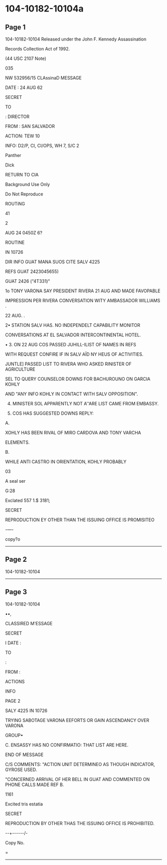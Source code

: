 # 104-10182-10104a

## Page 1

104-10182-10104 Released under the John F. Kennedy Assassination

Records Collection Act of 1992.

(44 USC 2107 Note)

035

NW 532956/15 CLAssinaD MESSAGE

DATE : 24 AUG 62

SECRET

TO

: DIRECTOR

FROM : SAN SALVADOR

ACTION: TEW 10

INFO: D2/P, CI, CI/OPS, WH 7, S/C 2

Panther

Dick

RETURN TO CIA

Background Use Only

Do Not Reproduce

ROUTiNG

41

2

AUG 24 0450Z 6?

ROUTINE

IN 10726

DIR INFO GUAT MANA SUOS CITE SALV 4225

REFS GUAT 2423045655)

GUAT 2426 ("4T331)"

1o TONY VARONA SAY PRESIDENT RIVERA 21 AUG AND MADE FAVOPABLE

IMPRESSION PER RIVERA CONVERSATION WITY AMBASSADOR WILLIAMS .

22 AUG. .

2• STATION SALV HAS. NO INDEPENDELT CAPABILITY MONITOR

CONVERSATIONS AT EL SALVADOR INTERCONTINENTAL HOTEL.

• 3. ON 22 AUG COS PASSED JUHILL-ILIST OF NAMES IN REFS

WITH REQUEST CONFIRE IF IN SALV AÏD NY HEUS OF ACTIVITIES.

JUNTLE] PASSED LIST TO RIVERA WHO ASKED RINISTER OF AGRICULTURE

SEL TO QUERY COUNSELOR DOWNS FOR BACHUROUNO ON GARCIA KOHLY

AND "ANY INFO KOHLY IN CONTACT WITH SALV OPPOSITION".

4. MINISTER SOL APPARENTLY NOT A''ARE LIST CAME FROM EMBASSY.

5. COS HAS SUGGESTED DOWNS REPLY:

A.

XOHLY HAS BEEN RIVAL OF MIRO CARDOVA AND TONY VARCHA

ELEMENTS.

B.

WHILE ANTI CASTRO IN ORIENTATION, KOHLY PROBABLY

03

A seal ser

G:28

Exclated 557 1.$ 3181;

SECRET

REPRODUCTION EY OTHER THAN THE ISSUING OFFICE IS PROMISITEO

-—-

copy?o

---

## Page 2

104-10182-10104

---

## Page 3

104-10182-10104

••,

CLASSIRED M'ESSAGE

SECRET

I DATE :

TO

:

FROM :

ACTIONS

INFO

PAGE 2

SALY 4225 IN 10726

TRYING SABOTAGE VARONA EEFORTS OR GAIN ASCENDANCY OVER VARONA

GROUP•

C. ENSASSY HAS NO CONFIRMATIO: THAT LIST ARE HERE.

END OF MESSAGE

C/S COMMENTS: "ACTION UNIT DETERMINEO AS THOUGH INDICATOR, GYROSE USED.

"CONCERNED ARRIVAL OF HER BELL IN GUAT AND COMMENTED ON PHONE CALLS MADE REF B.

1161

Excited tris estatia

SECRET

REPRODUCTION BY OTHER THAS THE ISSUING OFFICE IS PROHIBITED.

--+------/-

Copy No.

=

---

